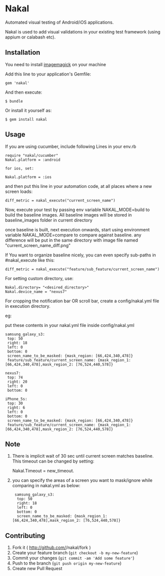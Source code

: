 # Nakal

Automated visual testing of Android/iOS applications.

Nakal is used to add visual validations in your existing test framework (using appium or calabash etc).

## Installation
You need to install [imagemagick](http://www.imagemagick.org/script/index.php) on your machine

Add this line to your application's Gemfile:

    gem 'nakal'

And then execute:

    $ bundle

Or install it yourself as:

    $ gem install nakal

## Usage

If you are using cucumber, include following Lines in your env.rb

	require "nakal/cucumber"
	Nakal.platform = :android
	
	for ios, set:
	
	Nakal.platform = :ios


and then put this line in your automation code, at all places where a new screen loads:

	diff_metric = nakal_execute("current_screen_name")

Now, execute your test by passing env variable NAKAL_MODE=build to build the baseline images. All baseline images will be stored in baseline_images folder in current directory

once baseline is built, next execution onwards, start using environment variable NAKAL_MODE=compare to compare against baseline.
any difference will be put in the same directory with image file named "current_screen_name_diff.png"

If You want to organize baseline nicely, you can even specify sub-paths in #nakal_execute like this:

	diff_metric = nakal_execute("feature/sub_feature/current_screen_name")

For setting custom directory, use:  

	Nakal.directory= "<desired_directory>"
	Nakal.device_name = "nexus7"

For cropping the notification bar OR scroll bar, create a config/nakal.yml file in execution directory.

eg:

put these contents in your nakal.yml file inside config/nakal.yml

	samsung_galaxy_s3:
	 top: 50
	 right: 18
	 left: 0
	 bottom: 0
	 screen_name_to_be_masked: {mask_region: [66,424,340,478]}
	 feature/sub_feature/current_screen_name: {mask_region_1: [66,424,340,478],mask_region_2: [76,524,440,578]}

	nexus7:
	 top: 74
	 right: 20
	 left: 0
	 bottom: 0

	iPhone_5s:
	 top: 30
	 right: 6
	 left: 0
	 bottom: 0
	 screen_name_to_be_masked: {mask_region: [66,424,340,478]}
     feature/sub_feature/current_screen_name: {mask_region_1: [66,424,340,478],mask_region_2: [76,524,440,578]}
	 
## Note
1. There is implicit wait of 30 sec until current screen matches baseline. This timeout can be changed by setting:


	Nakal.Timeout = new_timeout.


2. you can specify the areas of a screen you want to mask/ignore while comparing in nakal.yml as below:

		samsung_galaxy_s3:
		 top: 50
		 right: 18
		 left: 0
		 bottom: 0
		 screen_name_to_be_masked: {mask_region_1: [66,424,340,478],mask_region_2: [76,524,440,578]}

	 
## Contributing

1. Fork it ( http://github.com/<my-github-username>/nakal/fork )
2. Create your feature branch (`git checkout -b my-new-feature`)
3. Commit your changes (`git commit -am 'Add some feature'`)
4. Push to the branch (`git push origin my-new-feature`)
5. Create new Pull Request
